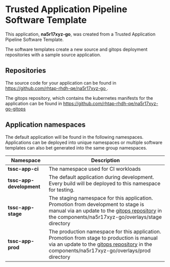 # Trusted Application Pipeline Software Template

This application, **na5r17xyz-go**, was created from a Trusted Application Pipeline Software Template.

The software templates create a new source and gitops deployment repositories with a sample source application. 

## Repositories

The source code for your application can be found in [https://github.com/rhtap-rhdh-qe/na5r17xyz-go ](https://github.com/rhtap-rhdh-qe/na5r17xyz-go ).
 
The gitops repository, which contains the kubernetes manifests for the application can be found in 
[https://github.com/rhtap-rhdh-qe/na5r17xyz-go-gitops ](https://github.com/rhtap-rhdh-qe/na5r17xyz-go-gitops ) 

## Application namespaces 

The default application will be found in the following namespaces. Applications can be deployed into unique namespaces or multiple software templates can also bet generated into the same group namespaces.  

|  Namespace   |  Description   |  
| -------- | -------- |
| **tssc-app-ci** | The namespace used for CI workloads |
| **tssc-app-development** | The default application during development. Every build will be deployed to this namespace for testing. |
| **tssc-app-stage** | The staging namespace for this application. Promotion from development to stage is manual via an update to the [gitops repository](https://github.com/rhtap-rhdh-qe/na5r17xyz-go-gitops ) in the components/na5r17xyz-go/overlays/stage directory |
| **tssc-app-prod** | The production namespace for this application. Promotion from stage to production is manual via an update to the [gitops repository](https://github.com/rhtap-rhdh-qe/na5r17xyz-go-gitops ) in the components/na5r17xyz-go/overlays/prod directory |